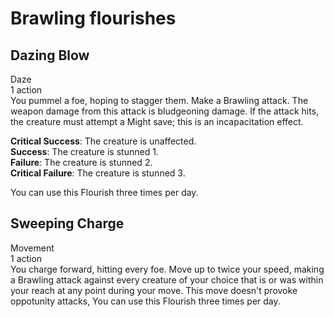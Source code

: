 # Brawling flourishes

## Dazing Blow
Daze\
1 action\
You pummel a foe, hoping to stagger them. Make a Brawling attack. The weapon damage from this attack is bludgeoning damage. If the attack hits, the creature must attempt a Might save; this is an incapacitation effect.

**Critical Success**: The creature is unaffected.\
**Success**: The creature is stunned 1.\
**Failure**: The creature is stunned 2.\
**Critical Failure**: The creature is stunned 3.

You can use this Flourish three times per day.

## Sweeping Charge
Movement\
1 action\
You charge forward, hitting every foe. Move up to twice your speed, making a Brawling attack against every creature of your choice that is or was within your reach at any point during your move. This move doesn't provoke oppotunity attacks, You can use this Flourish three times per day. 
